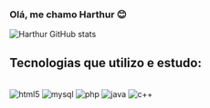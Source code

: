 
### Olá, me chamo Harthur 😊 

![Harthur GitHub stats](https://github-readme-stats.vercel.app/api?username=HarthurComH&show_icons=true&theme=radical)


## Tecnologias que utilizo e estudo: 

<div style="display: inline_block"><br/>
    <img alt="html5" src="https://img.shields.io/badge/HTML5-E34F26?style=for-the-badge&logo=html5&logoColor=white" />
    <img alt="mysql" src="https://img.shields.io/badge/MySQL-005C84?style=for-the-badge&logo=mysql&logoColor=white" />
    <img alt="php" src="https://img.shields.io/badge/PHP-777BB4?style=for-the-badge&logo=php&logoColor=white" />
    <img alt="java" src="https://img.shields.io/badge/Java-ED8B00?style=for-the-badge&logo=java&logoColor=white" />
    <img alt="c++" src="https://img.shields.io/badge/C%2B%2B-00599C?style=for-the-badge&logo=c%2B%2B&logoColor=white" />

    	
</div>
